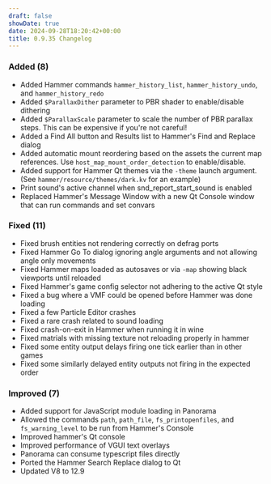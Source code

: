 ```yaml
---
draft: false
showDate: true
date: 2024-09-28T18:20:42+00:00
title: 0.9.35 Changelog
---
```


### Added (8)

- Added Hammer commands `hammer_history_list`, `hammer_history_undo`, and `hammer_history_redo`
- Added `$ParallaxDither` parameter to PBR shader to enable/disable dithering
- Added `$ParallaxScale` parameter to scale the number of PBR parallax steps. This can be expensive if you're not careful!
- Added a Find All button and Results list to Hammer's Find and Replace dialog
- Added automatic mount reordering based on the assets the current map references. Use `host_map_mount_order_detection` to enable/disable.
- Added support for Hammer Qt themes via the `-theme` launch argument. (See `hammer/resource/themes/dark.kv` for an example)
- Print sound's active channel when snd_report_start_sound is enabled
- Replaced Hammer's Message Window with a new Qt Console window that can run commands and set convars
### Fixed (11)

- Fixed brush entities not rendering correctly on defrag ports
- Fixed Hammer Go To dialog ignoring angle arguments and not allowing angle only movements
- Fixed Hammer maps loaded as autosaves or via `-map` showing black viewports until reloaded
- Fixed Hammer's game config selector not adhering to the active Qt style
- Fixed a bug where a VMF could be opened before Hammer was done loading
- Fixed a few Particle Editor crashes
- Fixed a rare crash related to sound loading
- Fixed crash-on-exit in Hammer when running it in wine
- Fixed matrials with missing texture not reloading properly in hammer
- Fixed some entity output delays firing one tick earlier than in other games
- Fixed some similarly delayed entity outputs not firing in the expected order
### Improved (7)

- Added support for JavaScript module loading in Panorama
- Allowed the commands `path`, `path_file`, `fs_printopenfiles`, and `fs_warning_level` to be run from Hammer's Console
- Improved hammer's Qt console
- Improved performance of VGUI text overlays
- Panorama can consume typescript files directly
- Ported the Hammer Search Replace dialog to Qt
- Updated V8 to 12.9
